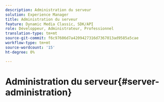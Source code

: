 ```yaml
---
description: Administration du serveur
solution: Experience Manager
title: Administration du serveur
feature: Dynamic Media Classic, SDK/API
role: Développeur, Administrateur, Professionnel
translation-type: tm+mt
source-git-commit: f6c97606d7a4209427316d7367013ad9585a5cae
workflow-type: tm+mt
source-wordcount: '15'
ht-degree: 0%

---
```



# Administration du serveur{#server-administration}

